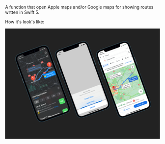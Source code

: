 A function that open Apple maps and/or Google maps for showing routes wrtten in Swift 5.


How it's look's like:

![swift_google_apple_map](swift_google_apple_map.png)
